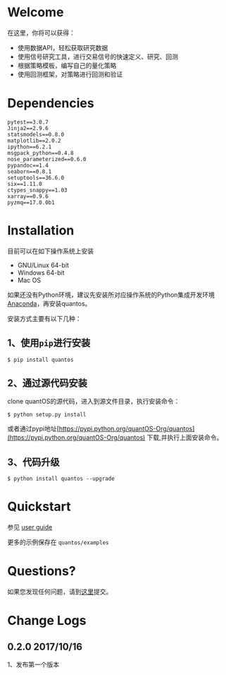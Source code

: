 
# Welcome

在这里，你将可以获得：

- 使用数据API，轻松获取研究数据
- 使用信号研究工具，进行交易信号的快速定义、研究、回测
- 根据策略模板，编写自己的量化策略
- 使用回测框架，对策略进行回测和验证


# Dependencies

	pytest==3.0.7
	Jinja2==2.9.6
	statsmodels==0.8.0
	matplotlib==2.0.2
	ipython==6.2.1
	msgpack_python==0.4.8
	nose_parameterized==0.6.0
	pypandoc==1.4
	seaborn==0.8.1
	setuptools==36.6.0
	six==1.11.0
	ctypes_snappy==1.03
	xarray==0.9.6
	pyzmq==17.0.0b1

	

# Installation

目前可以在如下操作系统上安装

-  GNU/Linux 64-bit
-  Windows 64-bit
-  Mac OS

如果还没有Python环境，建议先安装所对应操作系统的Python集成开发环境 [Anaconda](http://www.continuum.io/downloads "Anaconda")，再安装quantos。

安装方式主要有以下几种：

1、使用``pip``进行安装
-----------------------
    $ pip install quantos

2、通过源代码安装
--------
clone quantOS的源代码，进入到源文件目录，执行安装命令：
	
	$ python setup.py install
或者通过pypi地址[https://pypi.python.org/quantOS-Org/quantos](https://pypi.python.org/quantOS-Org/quantos) 下载,并执行上面安装命令。

3、代码升级
--------

	$ python install quantos --upgrade

# Quickstart

参见 [user guide](doc/user_guide.md "user guide")


更多的示例保存在 ``quantos/examples`` 

Questions?
==========

如果您发现任何问题，请到[这里](https://github.com/quantOSorg/quantos/issues/new)提交。


Change Logs
=========

0.2.0 2017/10/16
----
1、发布第一个版本


